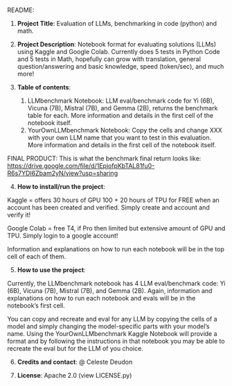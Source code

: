 README: 

1. **Project Title**: Evaluation of LLMs, benchmarking in code (python) and math. 



2. **Project Description**: 
Notebook format for evaluating solutions (LLMs) using Kaggle and Google Colab. Currently does 5 tests in Python Code and 5 tests in Math, hopefully can grow with translation, general question/answering and basic knowledge, speed (token/sec), and much more! 



3. **Table of contents**:

	1) LLMbenchmark Notebook: LLM eval/benchmark code for Yi (6B), Vicuna (7B), Mistral (7B), and Gemma (2B), returns the benchmark table for each. More information and details in the first cell of the notebook itself. 
	2) YourOwnLLMbenchmark Notebook: Copy the cells and change XXX with your own LLM name that you want to test in this evaluation. More information and details in the first cell of the notebook itself. 

FINAL PRODUCT: This is what the benchmark final return looks like:
https://drive.google.com/file/d/1EpiofpKbTAL81fu0-R6s7YDI6Zbam2yN/view?usp=sharing


4) **How to install/run the project**:

Kaggle = offers 30 hours of GPU 100 + 20 hours of TPU for FREE when an account has been created and verified. Simply create and account and verify it! 

Google Colab = free T4, if Pro then limited but extensive amount of GPU and TPU. Simply login to a google account!

Information and explanations on how to run each notebook will be in the top cell of each of them. 



5) **How to use the project**:

Currently, the LLMbenchmark notebook has 4 LLM eval/benchmark code: Yi (6B), Vicuna (7B), Mistral (7B), and Gemma (2B). Again, information and explanations on how to run each notebook and evals will be in the notebook’s first cell. 

You can copy and recreate and eval for any LLM by copying the cells of a model and simply changing the model-specific parts with your model’s name. Using the YourOwnLLMbenchmark Kaggle Notebook will provide a format and by following the instructions in that notebook you may be able to recreate the eval but for the LLM of you choice. 



6) **Credits and contact**: 
@ Celeste Deudon 



7) **License**: Apache 2.0 (view LICENSE.py)
